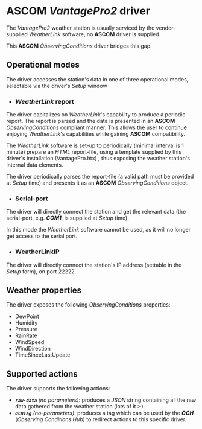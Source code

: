 
# ASCOM *VantagePro2* driver
The _VantagePro2_ weather station is usually serviced by the vendor-supplied _WeatherLink_ software, no **ASCOM** driver is supplied.

This **ASCOM** *ObservingConditions* driver bridges this gap.


## Operational modes
The driver accesses the station's data in one of three operational modes, selectable via the driver's _Setup_ window

- ### *WeatherLink* report

The driver capitalizes on _WeatherLink_'s capability to produce a periodic report.  The report is parsed and the 
data is presented in an **ASCOM** _ObservingConditions_ compliant manner.  This allows the user to continue 
enjoying _WeatherLink_'s capabilities while gaining **ASCOM** compatibility.

The *WeatherLink* software is set-up to periodically (minimal interval is 1 minute) prepare an *HTML* report-file, using a template supplied by this driver's installation (VantagePro.htx) , thus  exposing the weather station's internal data elements.

The driver periodically parses the report-file (a valid path must be provided at _Setup_ time) and presents it as an **ASCOM** *ObservingConditions* object.

- ### Serial-port
The driver will directly connect the station and get the relevant data (the serial-port, e.g. _**COM1**_, is supplied at _Setup_ time).

In this mode the *WeatherLink* software cannot be used, as it will no longer get access to the serial port.

- ### WeatherLinkIP
The driver will directly connect the station's IP address (settable in the _Setup_ form), on port 22222.

## Weather properties
The driver exposes the following _ObservingConditions_ properties:

* DewPoint
* Humidity
* Pressure
* RainRate
* WindSpeed 
* WindDirection
* TimeSinceLastUpdate

## Supported actions
The driver supports the following actions:

* _**`raw-data`** (no parameters)_: produces a *JSON* string containing all the raw data gathered from the weather station (lots of it :-).
* _**`OCHTag`** (no-parameters)_: produces a tag which can be used by the _**OCH**_ (*Observing Conditions Hub*) to redirect actions to this specific driver.
